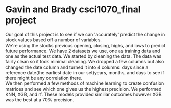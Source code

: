 # Gavin and Brady csci1070_final project
Our goal of this project is to see if we can 'accurately' predict the change in stock values based off a number of variables. <br>
 We're using the stocks previous opening, closing, highs, and lows to predict future performance.
We have 2 datasets we use, one as training data and one as the actual test data. We started by cleaning the data. The data was fairly clean so it took minimal cleaning.
We dropped a few columns but also changed the date column and turned it into 4 columns: days since a reference date(the earliest date in our set)years, months, and days to see 
if there might be any correlation there. <br>
We then performed a few methods of machine learning to create confusion matrices and see which one gives us the highest precision.
We performed KNN, XGB, and rf. These models provided similiar outcomes however XGB was the best at a 70% precision.
